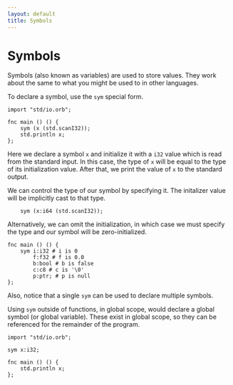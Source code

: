 ```yaml
---
layout: default
title: Symbols
---
```

# Symbols

Symbols (also known as variables) are used to store values. They work about the same to what you might be used to in other languages.

To declare a symbol, use the `sym` special form.

```
import "std/io.orb";

fnc main () () {
    sym (x (std.scanI32));
    std.println x;
};
```

Here we declare a symbol `x` and initialize it with a `i32` value which is read from the standard input. In this case, the type of `x` will be equal to the type of its initialization value. After that, we print the value of `x` to the standard output.

We can control the type of our symbol by specifying it. The initalizer value will be implicitly cast to that type.

```
    sym (x:i64 (std.scanI32));
```

Alternatively, we can omit the initialization, in which case we must specify the type and our symbol will be zero-initialized.

```
fnc main () () {
    sym i:i32 # i is 0
        f:f32 # f is 0.0
        b:bool # b is false
        c:c8 # c is '\0'
        p:ptr; # p is null
};
```

Also, notice that a single `sym` can be used to declare multiple symbols.

Using `sym` outside of functions, in global scope, would declare a global symbol (or global variable). These exist in global scope, so they can be referenced for the remainder of the program.

```
import "std/io.orb";

sym x:i32;

fnc main () () {
    std.println x;
};
```